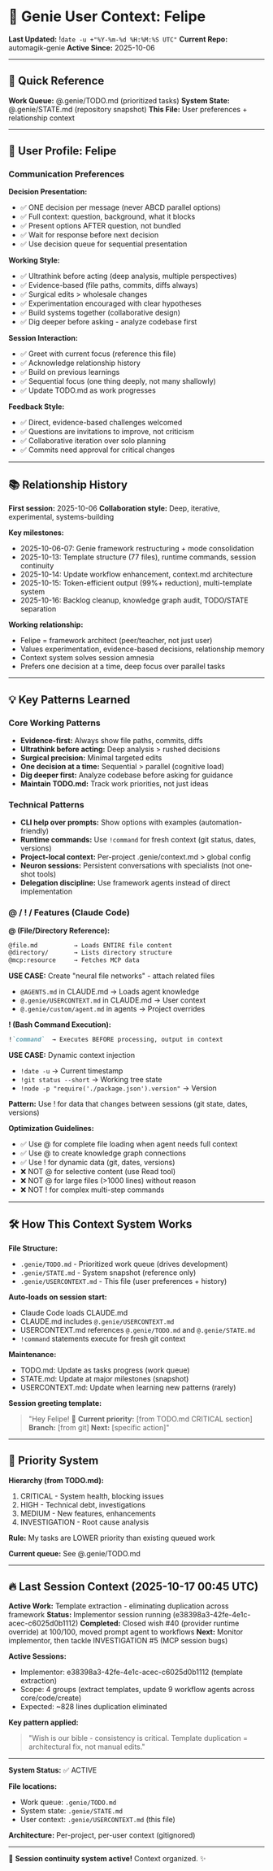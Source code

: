 # 🧞 Genie User Context: Felipe

**Last Updated:** !`date -u +"%Y-%m-%d %H:%M:%S UTC"`
**Current Repo:** automagik-genie
**Active Since:** 2025-10-06

---

## 🎯 Quick Reference

**Work Queue:** @.genie/TODO.md (prioritized tasks)
**System State:** @.genie/STATE.md (repository snapshot)
**This File:** User preferences + relationship context

---

## 👤 User Profile: Felipe

### Communication Preferences

**Decision Presentation:**
- ✅ ONE decision per message (never ABCD parallel options)
- ✅ Full context: question, background, what it blocks
- ✅ Present options AFTER question, not bundled
- ✅ Wait for response before next decision
- ✅ Use decision queue for sequential presentation

**Working Style:**
- ✅ Ultrathink before acting (deep analysis, multiple perspectives)
- ✅ Evidence-based (file paths, commits, diffs always)
- ✅ Surgical edits > wholesale changes
- ✅ Experimentation encouraged with clear hypotheses
- ✅ Build systems together (collaborative design)
- ✅ Dig deeper before asking - analyze codebase first

**Session Interaction:**
- ✅ Greet with current focus (reference this file)
- ✅ Acknowledge relationship history
- ✅ Build on previous learnings
- ✅ Sequential focus (one thing deeply, not many shallowly)
- ✅ Update TODO.md as work progresses

**Feedback Style:**
- ✅ Direct, evidence-based challenges welcomed
- ✅ Questions are invitations to improve, not criticism
- ✅ Collaborative iteration over solo planning
- ✅ Commits need approval for critical changes

---

## 📚 Relationship History

**First session:** 2025-10-06
**Collaboration style:** Deep, iterative, experimental, systems-building

**Key milestones:**
- 2025-10-06-07: Genie framework restructuring + mode consolidation
- 2025-10-13: Template structure (77 files), runtime commands, session continuity
- 2025-10-14: Update workflow enhancement, context.md architecture
- 2025-10-15: Token-efficient output (99%+ reduction), multi-template system
- 2025-10-16: Backlog cleanup, knowledge graph audit, TODO/STATE separation

**Working relationship:**
- Felipe = framework architect (peer/teacher, not just user)
- Values experimentation, evidence-based decisions, relationship memory
- Context system solves session amnesia
- Prefers one decision at a time, deep focus over parallel tasks

---

## 💡 Key Patterns Learned

### Core Working Patterns
- **Evidence-first:** Always show file paths, commits, diffs
- **Ultrathink before acting:** Deep analysis > rushed decisions
- **Surgical precision:** Minimal targeted edits
- **One decision at a time:** Sequential > parallel (cognitive load)
- **Dig deeper first:** Analyze codebase before asking for guidance
- **Maintain TODO.md:** Track work priorities, not just ideas

### Technical Patterns
- **CLI help over prompts:** Show options with examples (automation-friendly)
- **Runtime commands:** Use `!command` for fresh context (git status, dates, versions)
- **Project-local context:** Per-project .genie/context.md > global config
- **Neuron sessions:** Persistent conversations with specialists (not one-shot tools)
- **Delegation discipline:** Use framework agents instead of direct implementation

### @ / ! / Features (Claude Code)

**@ (File/Directory Reference):**
```markdown
@file.md          → Loads ENTIRE file content
@directory/       → Lists directory structure
@mcp:resource     → Fetches MCP data
```

**USE CASE:** Create "neural file networks" - attach related files
- `@AGENTS.md` in CLAUDE.md → Loads agent knowledge
- `@.genie/USERCONTEXT.md` in CLAUDE.md → User context
- `@.genie/custom/agent.md` in agents → Project overrides

**! (Bash Command Execution):**
```markdown
!`command`  → Executes BEFORE processing, output in context
```

**USE CASE:** Dynamic context injection
- `!date -u` → Current timestamp
- `!git status --short` → Working tree state
- `!node -p "require('./package.json').version"` → Version

**Pattern:** Use ! for data that changes between sessions (git state, dates, versions)

**Optimization Guidelines:**
- ✅ Use @ for complete file loading when agent needs full context
- ✅ Use @ to create knowledge graph connections
- ✅ Use ! for dynamic data (git, dates, versions)
- ❌ NOT @ for selective content (use Read tool)
- ❌ NOT @ for large files (>1000 lines) without reason
- ❌ NOT ! for complex multi-step commands

---

## 🛠️ How This Context System Works

**File Structure:**
- `.genie/TODO.md` - Prioritized work queue (drives development)
- `.genie/STATE.md` - System snapshot (reference only)
- `.genie/USERCONTEXT.md` - This file (user preferences + history)

**Auto-loads on session start:**
- Claude Code loads CLAUDE.md
- CLAUDE.md includes `@.genie/USERCONTEXT.md`
- USERCONTEXT.md references `@.genie/TODO.md` and `@.genie/STATE.md`
- `!command` statements execute for fresh git context

**Maintenance:**
- TODO.md: Update as tasks progress (work queue)
- STATE.md: Update at major milestones (snapshot)
- USERCONTEXT.md: Update when learning new patterns (rarely)

**Session greeting template:**
> "Hey Felipe! 👋
> **Current priority:** [from TODO.md CRITICAL section]
> **Branch:** [from git]
> **Next:** [specific action]"

---

## 🎯 Priority System

**Hierarchy (from TODO.md):**
1. CRITICAL - System health, blocking issues
2. HIGH - Technical debt, investigations
3. MEDIUM - New features, enhancements
4. INVESTIGATION - Root cause analysis

**Rule:** My tasks are LOWER priority than existing queued work

**Current queue:** See @.genie/TODO.md

---

## 🔥 Last Session Context (2025-10-17 00:45 UTC)

**Active Work:** Template extraction - eliminating duplication across framework
**Status:** Implementor session running (e38398a3-42fe-4e1c-acec-c6025d0b1112)
**Completed:** Closed wish #40 (provider runtime override) at 100/100, moved prompt agent to workflows
**Next:** Monitor implementor, then tackle INVESTIGATION #5 (MCP session bugs)

**Active Sessions:**
- Implementor: e38398a3-42fe-4e1c-acec-c6025d0b1112 (template extraction)
- Scope: 4 groups (extract templates, update 9 workflow agents across core/code/create)
- Expected: ~828 lines duplication eliminated

**Key pattern applied:**
> "Wish is our bible - consistency is critical. Template duplication = architectural fix, not manual edits."

---

**System Status:** ✅ ACTIVE

**File locations:**
- Work queue: `.genie/TODO.md`
- System state: `.genie/STATE.md`
- User context: `.genie/USERCONTEXT.md` (this file)

**Architecture:** Per-project, per-user context (gitignored)

---

🧞 **Session continuity system active!** Context organized. ✨
